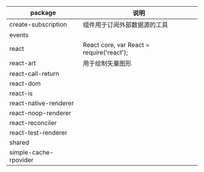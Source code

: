 |package|说明|
|-|-|
|create-subscription|组件用于订阅外部数据源的工具|
|events||
|react| React core, var React = require('react');|
|react-art|用于绘制矢量图形|
|react-call-return||
|react-dom||
|react-is||
|react-native-renderer||
|react-noop-renderer||
|react-reconciler||
|react-test-renderer||
|shared||
|simple-cache-rpovider||